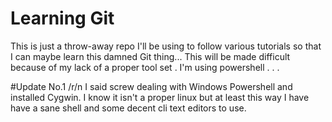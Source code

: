 # Learning Git
This is just a throw-away repo I'll be using to follow various tutorials so that I can maybe learn this damned Git thing...
This will be made difficult because of my lack of a proper tool set . I'm using powershell . . . 
 
 #Update No.1 /r/n I said screw dealing with Windows Powershell and installed Cygwin. I know it isn't a proper linux but at least this way I have have a sane shell and some decent cli text editors to use.
